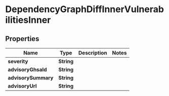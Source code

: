 

# DependencyGraphDiffInnerVulnerabilitiesInner


## Properties

| Name | Type | Description | Notes |
|------------ | ------------- | ------------- | -------------|
|**severity** | **String** |  |  |
|**advisoryGhsaId** | **String** |  |  |
|**advisorySummary** | **String** |  |  |
|**advisoryUrl** | **String** |  |  |



